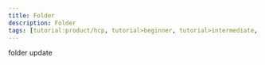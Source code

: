 ```yaml
---
title: Folder
description: Folder
tags: [tutorial:product/hcp, tutorial>beginner, tutorial>intermediate, tutorial>advanced, tutorial:product/mobile, tutorial:interest/gettingstarted]
---
```


folder update
